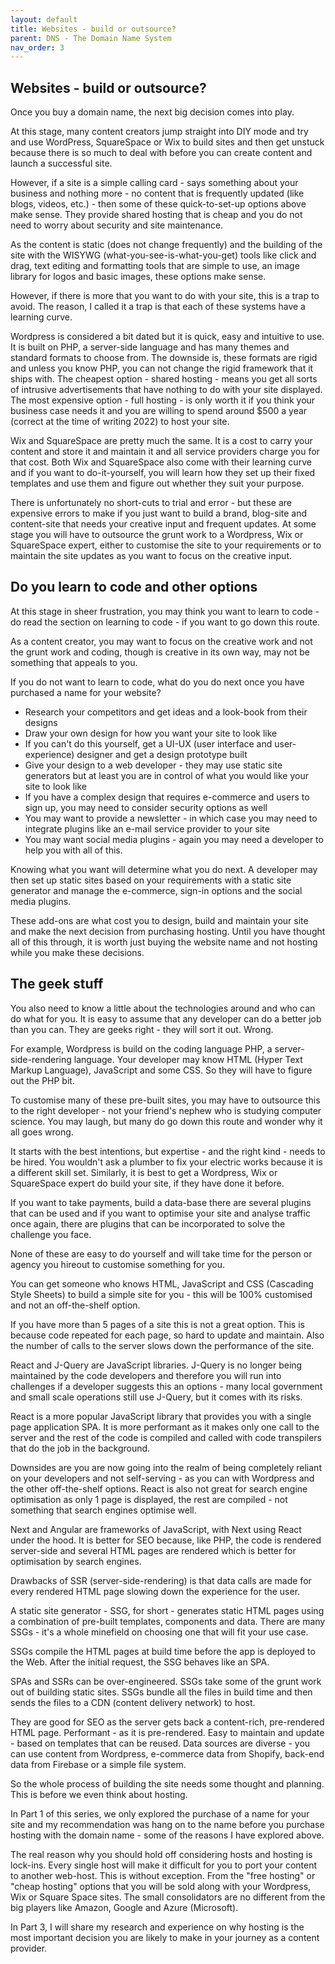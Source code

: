 ```yaml
---
layout: default
title: Websites - build or outsource?
parent: DNS - The Domain Name System
nav_order: 3
---
```


## Websites - build or outsource?

Once you buy a domain name, the next big decision comes into play.

At this stage, many content creators jump straight into DIY mode and try and use WordPress, SquareSpace or Wix to build sites and then get unstuck because there is so much to deal with before you can create content and launch a successful site.

However, if a site is a simple calling card - says something about your business and nothing more - no content that is frequently updated (like blogs, videos, etc.) - then some of these quick-to-set-up options above make sense. They provide shared hosting that is cheap and you do not need to worry about security and site maintenance. 

As the content is static (does not change frequently) and the building of the site with the WISYWG (what-you-see-is-what-you-get) tools like click and drag, text editing and formatting tools that are simple to use, an image library for logos and basic images, these options make sense.

However, if there is more that you want to do with your site, this is a trap to avoid. The reason, I called it a trap is that each of these systems have a learning curve.

Wordpress is considered a bit dated but it is quick, easy and intuitive to use. It is built on PHP, a server-side language and has many themes and standard formats to choose from. The downside is, these formats are rigid and unless you know PHP, you can not change the rigid framework that it ships with. The cheapest option - shared hosting - means you get all sorts of intrusive advertisements that have nothing to do with your site displayed. The most expensive option - full hosting - is only worth it if you think your business case needs it and you are willing to spend around $500 a year (correct at the time of writing 2022) to host your site.

Wix and SquareSpace are pretty much the same. It is a cost to carry your content and store it and maintain it and all service providers charge you for that cost. Both Wix and SquareSpace also come with their learning curve and if you want to do-it-yourself, you will learn how they set up their fixed templates and use them and figure out whether they suit your purpose.

There is unfortunately no short-cuts to trial and error - but these are expensive errors to make if you just want to build a brand, blog-site and content-site that needs your creative input and frequent updates. At some stage you will have to outsource the grunt work to a Wordpress, Wix or SquareSpace expert, either to customise the site to your requirements or to maintain the site updates as you want to focus on the creative input.

## Do you learn to code and other options

At this stage in sheer frustration, you may think you want to learn to code - do read the section on learning to code - if you want to go down this route.

As a content creator, you may want to focus on the creative work and not the grunt work and coding, though is creative in its own way, may not be something that appeals to you.

If you do not want to learn to code, what do you do next once you have purchased a name for your website?

- Research your competitors and get ideas and a look-book from their designs
- Draw your own design for how you want your site to look like
- If you can't do this yourself, get a UI-UX (user interface and user-experience) designer and get a design prototype built
- Give your design to a web developer - they may use static site generators but at least you are in control of what you would like your site to look like
- If you have a complex design that requires e-commerce and users to sign up, you may need to consider security options as well
- You may want to provide a newsletter - in which case you may need to integrate plugins like an e-mail service provider to your site
- You may want social media plugins - again you may need a developer to help you with all of this.

Knowing what you want will determine what you do next. A developer may then set up static sites based on your requirements with a static site generator and manage the e-commerce, sign-in options and the social media plugins.

These add-ons are what cost you to design, build and maintain your site and make the next decision from purchasing hosting. Until you have thought all of this through, it is worth just buying the website name and not hosting while you make these decisions.

## The geek stuff

You also need to know a little about the technologies around and who can do what for you. It is easy to assume that any developer can do a better job than you can. They are geeks right - they will sort it out. Wrong.

For example, Wordpress is build on the coding language PHP, a server-side-rendering language. Your developer may know HTML (Hyper Text Markup Language), JavaScript and some CSS. So they will have to figure out the PHP bit.

To customise many of these pre-built sites, you may have to outsource this to the right developer - not your friend's nephew who is studying computer science. You may laugh, but many do go down this route and wonder why it all goes wrong.

It starts with the best intentions, but expertise - and the right kind - needs to be hired. You wouldn't ask a plumber to fix your electric works because it is a different skill set. Similarly, it is best to get a Wordpress, Wix or SquareSpace expert do build your site, if they have done it before.

If you want to take payments, build a data-base there are several plugins that can be used and if you want to optimise your site and analyse traffic once again, there are plugins that can be incorporated to solve the challenge you face.

None of these are easy to do yourself and will take time for the person or agency you hireout to customise something for you. 

You can get someone who knows HTML, JavaScript and CSS (Cascading Style Sheets) to build a simple site for you - this will be 100% customised and not an off-the-shelf option.

If you have more than 5 pages of a site this is not a great option. This is because code repeated for each page, so hard to update and maintain. Also the number of calls to the server slows down the performance of the site.

React and J-Query are JavaScript libraries. J-Query is no longer being maintained by the code developers and therefore you will run into challenges if a developer suggests this an options - many local government and small scale operations still use J-Query, but it comes with its risks.

React is a more popular JavaScript library that provides you with a single page application SPA.  It is more performant as it makes only one call to the server and the rest of the code is compiled and called with code transpilers that do the job in the background.

Downsides are you are now going into the realm of being completely reliant on your developers and not self-serving - as you can with Wordpress and the other off-the-shelf options. React is also not great for search engine optimisation as only 1 page is displayed, the rest are compiled - not something that search engines optimise well.

Next and Angular are frameworks of JavaScript, with Next using React under the hood. It is better for SEO because, like PHP, the code is rendered server-side and several HTML pages are rendered which is better for optimisation by search engines.

Drawbacks of SSR (server-side-rendering) is that data calls are made for every rendered HTML page slowing down the experience for the user.

A static site generator - SSG, for short - generates static HTML pages using a combination of pre-built templates, components and data. There are many SSGs -  it's a whole minefield on choosing one that will fit your use case.

SSGs compile the HTML pages at build time before the app is deployed to the Web. After the initial request, the SSG behaves like an SPA.

SPAs and SSRs can be over-engineered. SSGs take some of the grunt work out of building static sites. SSGs bundle all the files in build time and then sends the files to a CDN (content delivery network) to host.

They are good for SEO as the server gets back a content-rich, pre-rendered HTML page. Performant - as it is pre-rendered. Easy to maintain and update - based on templates that can be reused. Data sources are diverse - you can use content from Wordpress, e-commerce data from Shopify, back-end data from Firebase or a simple file system.

So the whole process of building the site needs some thought and planning. This is before we even think about hosting.

In Part 1 of this series, we only explored the purchase of a name for your site and my recommendation was hang on to the name before you purchase hosting with the domain name - some of the reasons I have explored above.

The real reason why you should hold off considering hosts and hosting is lock-ins. Every single host will make it difficult for you to port your content to another web-host. This is without exception. From the "free hosting" or "cheap hosting" options that you will be sold along with your Wordpress, Wix or Square Space sites. The small consolidators are no different from the big players like Amazon, Google and Azure (Microsoft).

In Part 3, I will share my research and experience on why hosting is the most important decision you are likely to make in your journey as a content provider.
